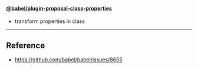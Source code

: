 #### [@babel/plugin-proposal-class-properties](https://babeljs.io/docs/en/babel-plugin-proposal-class-properties)
- transform properties in class

---
## Reference
- https://github.com/babel/babel/issues/8655
